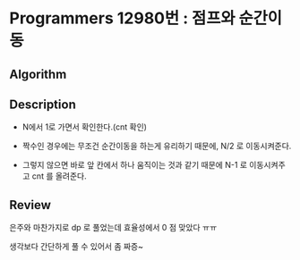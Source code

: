 # Programmers 12980번 : 점프와 순간이동

## Algorithm



## Description

+ N에서 1로 가면서 확인한다.(cnt 확인)

+ 짝수인 경우에는 무조건 순간이동을 하는게 유리하기 때문에, N/2 로 이동시켜준다.

+ 그렇지 않으면 바로 앞 칸에서 하나 움직이는 것과 같기 때문에 N-1 로 이동시켜주고 cnt 를 올려준다.

## Review

은주와 마찬가지로 dp 로 풀었는데 효율성에서 0 점 맞았다 ㅠㅠ

생각보다 간단하게 풀 수 있어서 좀 짜증~ 


